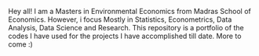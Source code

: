 Hey all!
I am a Masters in Environmental Economics from Madras School of Economics. However, i focus Mostly in Statistics, Econometrics, Data Analysis, Data Science and Research.
This repository is a portfolio of the codes I have used for the projects I have accomplished till date.
More to come :)
